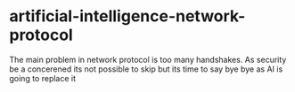 # artificial-intelligence-network-protocol
The main problem in network protocol is too many handshakes. As security be a concerened its not possible to skip but its time to say bye bye as AI is going to replace it 
